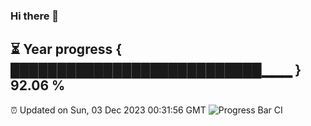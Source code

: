 ### Hi there 👋
⏳ Year progress { ███████████████████████████▁▁▁ } 92.06 %
---
⏰ Updated on Sun, 03 Dec 2023 00:31:56 GMT
![Progress Bar CI](https://github.com/Moyi321/Moyi321/workflows/Progress%20Bar%20CI/badge.svg)
